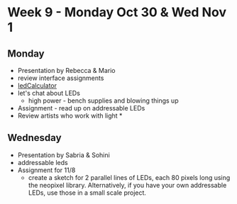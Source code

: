 # Week 9 - Monday Oct 30 & Wed Nov 1
## Monday
* Presentation by Rebecca & Mario 
* review interface assignments
* [ledCalculator](https://ledcalculator.net)
* let's chat about LEDs
  * high power - bench supplies and blowing things up
* Assignment - read up on addressable LEDs
* Review artists who work with light
  * 

## Wednesday
* Presentation by Sabria & Sohini
* addressable leds
* Assignment for 11/8
  * create a sketch for 2 parallel lines of LEDs, each 80 pixels long using the neopixel library. Alternatively, if you have your own addressable LEDs, use those in a small scale project. 
